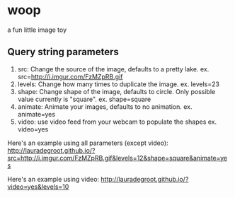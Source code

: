 woop
====
a fun little image toy

Query string parameters
-----------------------

1. src: Change the source of the image, defaults to a pretty lake. 
	ex. src=http://i.imgur.com/FzMZpRB.gif
2. levels:  Change how many times to duplicate the image. 
	ex. levels=23
3. shape: Change shape of the image, defaults to circle. Only possible value currently is "square".
	ex. shape=square
4. animate: Animate your images, defaults to no animation.
	ex. animate=yes
5. video: use video feed from your webcam to populate the shapes
	ex. video=yes

Here's an example using all parameters (except video): http://lauradegroot.github.io/?src=http://i.imgur.com/FzMZpRB.gif&levels=12&shape=square&animate=yes

Here's an example using video: http://lauradegroot.github.io/?video=yes&levels=10

